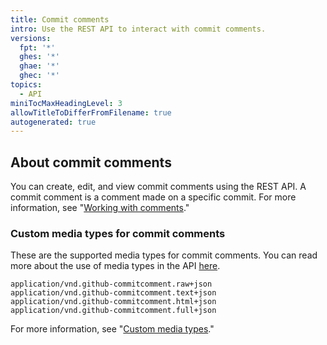 ```yaml
---
title: Commit comments
intro: Use the REST API to interact with commit comments.
versions:
  fpt: '*'
  ghes: '*'
  ghae: '*'
  ghec: '*'
topics:
  - API
miniTocMaxHeadingLevel: 3
allowTitleToDifferFromFilename: true
autogenerated: true
---
```


## About commit comments

You can create, edit, and view commit comments using the REST API. A commit comment is a comment made on a specific commit. For more information, see "[Working with comments](/rest/guides/working-with-comments#commit-comments)."

### Custom media types for commit comments

These are the supported media types for commit comments. You can read more
about the use of media types in the API [here](/rest/overview/media-types).

    application/vnd.github-commitcomment.raw+json
    application/vnd.github-commitcomment.text+json
    application/vnd.github-commitcomment.html+json
    application/vnd.github-commitcomment.full+json

For more information, see "[Custom media types](/rest/overview/media-types)."


<!-- Content after this section is automatically generated -->
